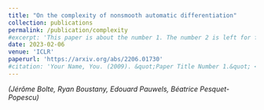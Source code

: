 ```yaml
---
title: "On the complexity of nonsmooth automatic differentiation" 
collection: publications
permalink: /publication/complexity
#excerpt: 'This paper is about the number 1. The number 2 is left for future work.'
date: 2023-02-06
venue: 'ICLR'
paperurl: 'https://arxiv.org/abs/2206.01730'
#citation: 'Your Name, You. (2009). &quot;Paper Title Number 1.&quot; <i>Journal 1</i>. 1(1).'
---
```

*(Jérôme Bolte, Ryan Boustany, Edouard Pauwels, Béatrice Pesquet-Popescu)*  
<!-- [Download paper here](https://arxiv.org/abs/2206.01730.pdr) -->

